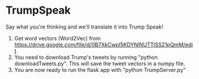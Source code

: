 # TrumpSpeak

Say what you're thinking and we'll translate it into Trump Speak!

1) Get word vectors (Word2Vec) from https://drive.google.com/file/d/0B7XkCwpI5KDYNlNUTTlSS21pQmM/edit
2) You need to download Trump's tweets by running "python downloadTweets.py". This will save the tweet vectors in a numpy file.
3) You are now ready to run the flask app with "python TrumpServer.py"
